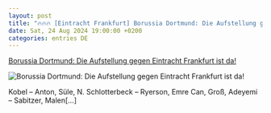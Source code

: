 ```yaml
---
layout: post
title: "🔥🔥🔥 [Eintracht Frankfurt] Borussia Dortmund: Die Aufstellung gegen Eintracht Frankfurt ist da!"
date: Sat, 24 Aug 2024 19:00:00 +0200
categories: entries DE
---
```

[Borussia Dortmund: Die Aufstellung gegen Eintracht Frankfurt ist da!](https://www.ligainsider.de/borussia-dortmund/14/borussia-dortmund-die-aufstellung-gegen-eintracht-frankfurt-ist-da-362399/)

![Borussia Dortmund: Die Aufstellung gegen Eintracht Frankfurt ist da!](https://cdn.ligainsider.de/images/article/team/big/borussia-dortmund-wappen.jpg)

Kobel – Anton, Süle, N. Schlotterbeck – Ryerson, Emre Can, Groß, Adeyemi – Sabitzer, Malen[…]

